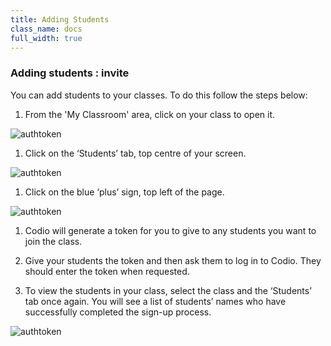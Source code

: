```yaml
---
title: Adding Students
class_name: docs
full_width: true
---
```


### Adding students : invite
You can add students to your classes.  To do this follow the steps below: 

1. From the 'My Classroom' area, click on your class to open it. 
<img alt="authtoken" src="/img/docs/manage_classes/year_10_class.png" class="simple"/>

1. Click on the ‘Students’ tab, top centre of your screen.
<img alt="authtoken" src="/img/docs/manage_classes/students_tab.png" class="simple"/>

1. Click on the blue ‘plus’ sign, top left of the page.
<img alt="authtoken" src="/img/docs/manage_classes/blue_plus.png" class="simple"/>

1. Codio will generate a token for you to give to any students you want to join the class.

1. Give your students the token and then ask them to log in to Codio. They should enter the token when requested.
1. To view the students in your class, select the class and the ‘Students’ tab once again. You will see a list of students’ names who have successfully completed the sign-up process. 
<img alt="authtoken" src="/img/docs/manage_classes/adding_students_invite/student_list.png" class="simple"/>